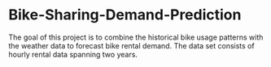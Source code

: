# Bike-Sharing-Demand-Prediction
The goal of this project is to combine the historical bike usage patterns with the weather data to forecast bike rental demand. The data set consists of hourly rental data spanning two years.

